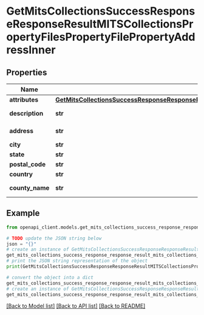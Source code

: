 # GetMitsCollectionsSuccessResponseResponseResultMITSCollectionsPropertyFilesPropertyFilePropertyAddressInner


## Properties

Name | Type | Description | Notes
------------ | ------------- | ------------- | -------------
**attributes** | [**GetMitsCollectionsSuccessResponseResponseResultMITSCollectionsPropertyFilesPropertyFilePropertyAddressInnerAttributes**](GetMitsCollectionsSuccessResponseResponseResultMITSCollectionsPropertyFilesPropertyFilePropertyAddressInnerAttributes.md) |  | 
**description** | **str** | Address description | 
**address** | **str** | Street address | 
**city** | **str** | City | 
**state** | **str** | State | 
**postal_code** | **str** | Postal code | 
**country** | **str** | Country | 
**county_name** | **str** | County name | 

## Example

```python
from openapi_client.models.get_mits_collections_success_response_response_result_mits_collections_property_files_property_file_property_address_inner import GetMitsCollectionsSuccessResponseResponseResultMITSCollectionsPropertyFilesPropertyFilePropertyAddressInner

# TODO update the JSON string below
json = "{}"
# create an instance of GetMitsCollectionsSuccessResponseResponseResultMITSCollectionsPropertyFilesPropertyFilePropertyAddressInner from a JSON string
get_mits_collections_success_response_response_result_mits_collections_property_files_property_file_property_address_inner_instance = GetMitsCollectionsSuccessResponseResponseResultMITSCollectionsPropertyFilesPropertyFilePropertyAddressInner.from_json(json)
# print the JSON string representation of the object
print(GetMitsCollectionsSuccessResponseResponseResultMITSCollectionsPropertyFilesPropertyFilePropertyAddressInner.to_json())

# convert the object into a dict
get_mits_collections_success_response_response_result_mits_collections_property_files_property_file_property_address_inner_dict = get_mits_collections_success_response_response_result_mits_collections_property_files_property_file_property_address_inner_instance.to_dict()
# create an instance of GetMitsCollectionsSuccessResponseResponseResultMITSCollectionsPropertyFilesPropertyFilePropertyAddressInner from a dict
get_mits_collections_success_response_response_result_mits_collections_property_files_property_file_property_address_inner_from_dict = GetMitsCollectionsSuccessResponseResponseResultMITSCollectionsPropertyFilesPropertyFilePropertyAddressInner.from_dict(get_mits_collections_success_response_response_result_mits_collections_property_files_property_file_property_address_inner_dict)
```
[[Back to Model list]](../README.md#documentation-for-models) [[Back to API list]](../README.md#documentation-for-api-endpoints) [[Back to README]](../README.md)


